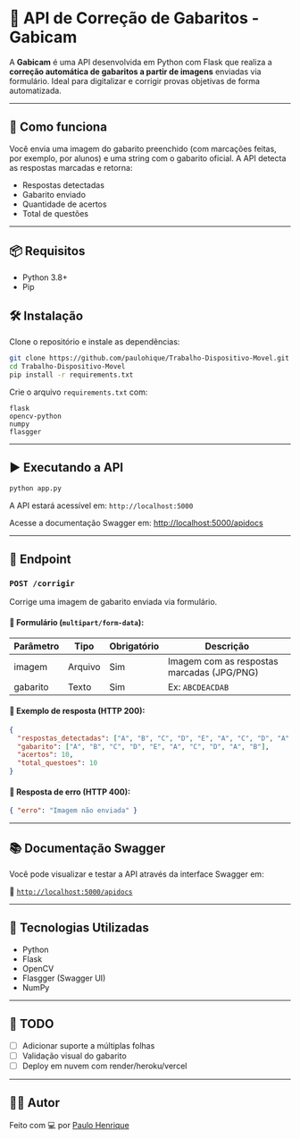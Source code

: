 
# 📘 API de Correção de Gabaritos - Gabicam

A **Gabicam** é uma API desenvolvida em Python com Flask que realiza a **correção automática de gabaritos a partir de imagens** enviadas via formulário. Ideal para digitalizar e corrigir provas objetivas de forma automatizada.

---

## 🚀 Como funciona

Você envia uma imagem do gabarito preenchido (com marcações feitas, por exemplo, por alunos) e uma string com o gabarito oficial. A API detecta as respostas marcadas e retorna:

- Respostas detectadas
- Gabarito enviado
- Quantidade de acertos
- Total de questões

---

## 📦 Requisitos

- Python 3.8+
- Pip

## 🛠️ Instalação

Clone o repositório e instale as dependências:

```bash
git clone https://github.com/paulohique/Trabalho-Dispositivo-Movel.git
cd Trabalho-Dispositivo-Movel
pip install -r requirements.txt
```

Crie o arquivo `requirements.txt` com:

```
flask
opencv-python
numpy
flasgger
```

---

## ▶️ Executando a API

```bash
python app.py
```

A API estará acessível em: `http://localhost:5000`

Acesse a documentação Swagger em: [http://localhost:5000/apidocs](http://localhost:5000/apidocs)

---

## 📩 Endpoint

### `POST /corrigir`

Corrige uma imagem de gabarito enviada via formulário.

#### 🔸 Formulário (`multipart/form-data`):

| Parâmetro | Tipo    | Obrigatório | Descrição                                  |
|-----------|---------|-------------|--------------------------------------------|
| imagem    | Arquivo | Sim         | Imagem com as respostas marcadas (JPG/PNG) |
| gabarito  | Texto   | Sim         | Ex: `ABCDEACDAB`                           |

#### 🔹 Exemplo de resposta (HTTP 200):

```json
{
  "respostas_detectadas": ["A", "B", "C", "D", "E", "A", "C", "D", "A", "B"],
  "gabarito": ["A", "B", "C", "D", "E", "A", "C", "D", "A", "B"],
  "acertos": 10,
  "total_questoes": 10
}
```

#### 🔸 Resposta de erro (HTTP 400):

```json
{ "erro": "Imagem não enviada" }
```

---

## 📚 Documentação Swagger

Você pode visualizar e testar a API através da interface Swagger em:

📎 [`http://localhost:5000/apidocs`](http://localhost:5000/apidocs)

---

## 🧠 Tecnologias Utilizadas

- Python
- Flask
- OpenCV
- Flasgger (Swagger UI)
- NumPy

---

## 📌 TODO

- [ ] Adicionar suporte a múltiplas folhas
- [ ] Validação visual do gabarito
- [ ] Deploy em nuvem com render/heroku/vercel

---

## 👨‍💻 Autor

Feito com 💻 por [Paulo Henrique ](https://github.com/paulohique)
